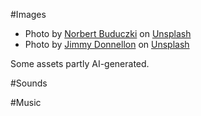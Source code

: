 #Images

- Photo by <a href="https://unsplash.com/@buduczki?utm_content=creditCopyText&utm_medium=referral&utm_source=unsplash">Norbert Buduczki</a> on <a href="https://unsplash.com/photos/a-field-full-of-tall-grass-and-yellow-flowers-j2PT9kMBTnQ?utm_content=creditCopyText&utm_medium=referral&utm_source=unsplash">Unsplash</a>
- Photo by <a href="https://unsplash.com/@mjamesdjr?utm_content=creditCopyText&utm_medium=referral&utm_source=unsplash">Jimmy Donnellon</a> on <a href="https://unsplash.com/photos/a-field-of-flowers-with-mountains-in-the-background-ORUrT1HbT6E?utm_content=creditCopyText&utm_medium=referral&utm_source=unsplash">Unsplash</a>
  
Some assets partly AI-generated.

#Sounds

#Music
